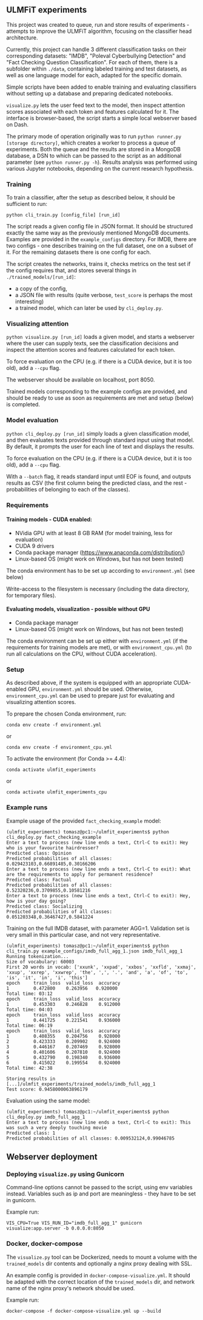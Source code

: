 ## ULMFiT experiments

This project was created to queue, run and store results of experiments -
attempts to improve the ULMFiT algorithm, focusing on the classifier head
architecture.

Currently, this project can handle 3 different classification tasks on their
corresponding datasets: "IMDB", "Poleval Cyberbullying Detection" and "Fact
Checking Question Classification". For each of them, there is a subfolder within
`./data`, containing labeled training and test datasets, as well as one
language model for each, adapted for the specific domain.

Simple scripts have been added to enable training and evaluating classifiers
without setting up a database and preparing dedicated notebooks.

`visualize.py` lets the user feed text to the model, then inspect attention
scores associated with each token and features calculated for it. The interface
is browser-based, the script starts a simple local webserver based on Dash.

The primary mode of operation originally was to run
`python runner.py [storage directory]`, which creates a worker to process a
queue of experiments. Both the queue and the results are stored in a MongoDB
database, a DSN to which can be passed to the script as an additional parameter
(see `python runner.py -h`). Results analysis was performed using various
Jupyter notebooks, depending on the current research hypothesis.



### Training
To train a classifier, after the setup as described below,
it should be sufficient to run:
```
python cli_train.py [config_file] [run_id]
```
The script reads a given config file in JSON format. It should be structured
exactly the same way as the previously mentioned MongoDB documents. Examples are
provided in the `example_configs` directory. For IMDB, there are two configs -
one describes training on the full dataset, one on a subset of it. For the
remaining datasets there is one config for each.

The script creates the networks, trains it, checks metrics on the test set if
the config requires that, and stores several things in
`./trained_models/[run_id]`:

- a copy of the config,
- a JSON file with results (quite verbose, `test_score` is perhaps the most
  interesting)
- a trained model, which can later be used by `cli_deploy.py`.

### Visualizing attention

`python visualize.py [run_id]` loads a given model, and starts a webserver where
the user can supply texts, see the classification decisions and inspect
the attention scores and features calculated for each token.

To force evaluation on the CPU (e.g. if there is a CUDA device, but it is too
old), add a `--cpu` flag.

The webserver should be available on localhost, port 8050.

Trained models corresponding to the example configs are provided, and should be
ready to use as soon as requirements are met and setup (below) is completed.

### Model evaluation

`python cli_deploy.py [run_id]` simply loads a given classification model, and
then evaluates texts provided through standard input using that model. By
default, it prompts the user for each line of text and displays the results.

To force evaluation on the CPU (e.g. if there is a CUDA device, but it is too
old), add a `--cpu` flag.

With a `--batch` flag, it reads standard input until EOF is found, and outputs
results as CSV (the first column being the predicted class, and the rest -
  probabilities of belonging to each of the classes).

### Requirements
#### Training models - CUDA enabled:

- NVidia GPU with at least 8 GB RAM (for model training, less for evaluation)
- CUDA 9 drivers
- Conda package manager (https://www.anaconda.com/distribution/)
- Linux-based OS (might work on Windows, but has not been tested)

The conda environment has to be set up according to `environment.yml` (see below)

Write-access to the filesystem is necessary (including the data directory, for temporary files).
#### Evaluating models, visualization - possible without GPU

- Conda package manager
- Linux-based OS (might work on Windows, but has not been tested)

The conda environment can be set up either with `environment.yml`
(if the requirements for training models are met), or with `environment_cpu.yml`
(to run all calculations on the CPU, without CUDA acceleration).


### Setup
As described above, if the system is equipped with an appropriate CUDA-enabled
GPU, `environment.yml` should be used. Otherwise, `environment_cpu.yml` can
be used to prepare just for evaluating and visualizing attention scores.

To prepare the chosen Conda environment, run:
```
conda env create -f environment.yml
```
or
```
conda env create -f environment_cpu.yml
```


To activate the environment (for Conda >= 4.4):
```
conda activate ulmfit_experiments
```
or
```
conda activate ulmfit_experiments_cpu
```
### Example runs
Example usage of the provided `fact_checking_example` model:
```
(ulmfit_experiments) tomasz@pc1:~/ulmfit_experiments$ python cli_deploy.py fact_checking_example
Enter a text to process (new line ends a text, Ctrl-C to exit): Hey who is your favourite hairdresser?                                           
Predicted class: Opinion
Predicted probabilities of all classes: 0.029423103,0.66891485,0.30166206
Enter a text to process (new line ends a text, Ctrl-C to exit): What are the requirements to apply for permanent residence?
Predicted class: Factual
Predicted probabilities of all classes: 0.52320236,0.3709855,0.10581216
Enter a text to process (new line ends a text, Ctrl-C to exit): Hey, how is your day going?
Predicted class: Socializing
Predicted probabilities of all classes: 0.051203348,0.36467427,0.5841224
```

Training on the full IMDB dataset, with parameter AGG=1. Validation set is very small in this particular case, and not very representative.
```
(ulmfit_experiments) tomasz@pc1:~/ulmfit_experiments$ python cli_train.py example_configs/imdb_full_agg_1.json imdb_full_agg_1
Running tokenization...
Size of vocabulary: 60003                                                                                                                        
First 20 words in vocab: ['xxunk', 'xxpad', 'xxbos', 'xxfld', 'xxmaj', 'xxup', 'xxrep', 'xxwrep', 'the', ',', '.', 'and', 'a', 'of', 'to', 'is', 'it', 'in', 'i', 'this']
epoch     train_loss  valid_loss  accuracy
1         0.472800    0.263956   0.920000                                      
Total time: 03:12
epoch     train_loss  valid_loss  accuracy
1         0.453303    0.246828    0.912000
Total time: 04:03
epoch     train_loss  valid_loss  accuracy
1         0.441725    0.221541    0.936000
Total time: 06:19
epoch     train_loss  valid_loss  accuracy
1         0.408355    0.204756    0.928000
2         0.423333    0.209902    0.924000
3         0.446167    0.207469    0.928000
4         0.401606    0.207810    0.924000
5         0.432790    0.198340    0.936000
6         0.415022    0.199554    0.924000
Total time: 42:38

Storing results in [...]/ulmfit_experiments/trained_models/imdb_full_agg_1
Test score: 0.9458000063896179
```
Evaluation using the same model:
```
(ulmfit_experiments) tomasz@pc1:~/ulmfit_experiments$ python cli_deploy.py imdb_full_agg_1
Enter a text to process (new line ends a text, Ctrl-C to exit): This was such a very deeply touching movie                                       
Predicted class: 1
Predicted probabilities of all classes: 0.009532124,0.99046785
```

## Webserver deployment

### Deploying `visualize.py` using Gunicorn

Command-line options cannot be passed to the script, using env variables instead.
Variables such as ip and port are meaningless - they have to be set in gunicorn.

Example run:

```
VIS_CPU=True VIS_RUN_ID="imdb_full_agg_1" gunicorn visualize:app.server -b 0.0.0.0:8050
```

### Docker, docker-compose

The `visualize.py` tool can be Dockerized, needs to mount a volume with the
`trained_models` dir contents and optionally a nginx proxy dealing with SSL.

An example config is provided in `docker-compose-visualize.yml`.
It should be adapted with the correct location of the `trained_models` dir,
and network name of the nginx proxy's network should be used.

Example run:
```
docker-compose -f docker-compose-visualize.yml up --build
```
